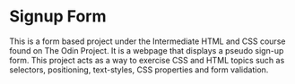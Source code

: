 # Signup Form
This is a form based project under the Intermediate HTML and CSS course found on The Odin Project. It is a webpage that displays a pseudo sign-up form. This project acts as a way to exercise CSS and HTML topics such as selectors, positioning, text-styles, CSS properties and form validation.
